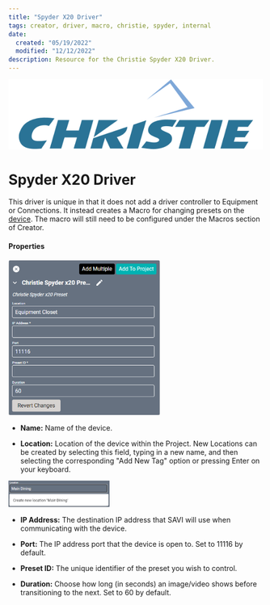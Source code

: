 ```yaml
---
title: "Spyder X20 Driver"
tags: creator, driver, macro, christie, spyder, internal
date:
  created: "05/19/2022"
  modified: "12/12/2022"
description: Resource for the Christie Spyder X20 Driver.
---
```

<div style="text-align: center">

<a href="../../../Assets/Knowledge-Base/Creator/Drivers/Logos/christie-logo.png">
  <img src="../../../Assets/Knowledge-Base/Creator/Drivers/Logos/christie-logo.png" alt="christie Logo" width="700" height="">
</a>
</div>

# Spyder X20 Driver
This driver is unique in that it does not add a driver controller to Equipment or Connections. It instead creates a Macro for changing presets on the [device](https://www.christiedigital.com/products/image-processors/christie-spyder-x20/overview). The macro will still need to be configured under the Macros section of Creator.

#### Properties
<a href="../../../Assets/Knowledge-Base/Creator/Drivers/christie-spyder-x20-preset.png">
  <img src="../../../Assets/Knowledge-Base/Creator/Drivers/christie-spyder-x20-preset.png" alt="Christie Spyder x20 Preset" width="300" height="">
</a>

* **Name:** Name of the device.

* **Location:** Location of the device within the Project. New Locations can be created by selecting this field, typing in a new name, and then selecting the corresponding "Add New Tag" option or pressing Enter on your keyboard.
<img src="../../../Assets/Knowledge-Base/Creator/Drivers/locations-add.png" alt="Adding Main Dining Tag to Location" width="200" height="">

* **IP Address:** The destination IP address that SAVI will use when communicating with the device.

* **Port:** The IP address port that the device is open to. Set to 11116 by default.

* **Preset ID:** The unique identifier of the preset you wish to control.

* **Duration:** Choose how long (in seconds) an image/video shows before transitioning to the next. Set to 60 by default.
